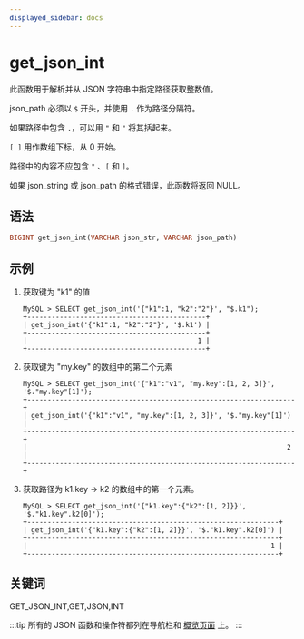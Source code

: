 ```yaml
---
displayed_sidebar: docs
---
```


# get_json_int

此函数用于解析并从 JSON 字符串中指定路径获取整数值。

json_path 必须以 `$` 开头，并使用 `.` 作为路径分隔符。

如果路径中包含 `.`，可以用 `"` 和 `"` 将其括起来。

`[ ]` 用作数组下标，从 0 开始。

路径中的内容不应包含 `"` 、`[` 和 `]`。

如果 json_string 或 json_path 的格式错误，此函数将返回 NULL。

## 语法

```Haskell
BIGINT get_json_int(VARCHAR json_str, VARCHAR json_path)
```

## 示例

1. 获取键为 "k1" 的值

    ```Plain Text
    MySQL > SELECT get_json_int('{"k1":1, "k2":"2"}', "$.k1");
    +--------------------------------------------+
    | get_json_int('{"k1":1, "k2":"2"}', '$.k1') |
    +--------------------------------------------+
    |                                          1 |
    +--------------------------------------------+
    ```

2. 获取键为 "my.key" 的数组中的第二个元素

    ```Plain Text
    MySQL > SELECT get_json_int('{"k1":"v1", "my.key":[1, 2, 3]}', '$."my.key"[1]');
    +------------------------------------------------------------------+
    | get_json_int('{"k1":"v1", "my.key":[1, 2, 3]}', '$."my.key"[1]') |
    +------------------------------------------------------------------+
    |                                                                2 |
    +------------------------------------------------------------------+
    ```

3. 获取路径为 k1.key -> k2 的数组中的第一个元素。

    ```Plain Text
    MySQL > SELECT get_json_int('{"k1.key":{"k2":[1, 2]}}', '$."k1.key".k2[0]');
    +--------------------------------------------------------------+
    | get_json_int('{"k1.key":{"k2":[1, 2]}}', '$."k1.key".k2[0]') |
    +--------------------------------------------------------------+
    |                                                            1 |
    +--------------------------------------------------------------+
    ```

## 关键词

GET_JSON_INT,GET,JSON,INT

:::tip
所有的 JSON 函数和操作符都列在导航栏和 [概览页面](../overview-of-json-functions-and-operators.md) 上。
:::